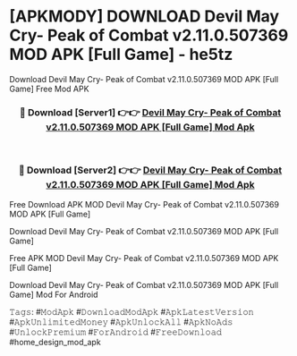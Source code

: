 # [APKMODY] DOWNLOAD Devil May Cry- Peak of Combat v2.11.0.507369 MOD APK [Full Game] - he5tz
Download Devil May Cry- Peak of Combat v2.11.0.507369 MOD APK [Full Game] Free Mod APK

<div align="center">
<h3>🔴 Download [Server1] 👉👉 <a href="https://apk-comot.site?title=Devil_May_Cry-_Peak_of_Combat_v2.11.0.507369_MOD_APK_[Full_Game]">Devil May Cry- Peak of Combat v2.11.0.507369 MOD APK [Full Game] Mod Apk</a></h3><br>

<h3>🔴 Download [Server2] 👉👉 <a href="https://apk-comot.site?title=Devil_May_Cry-_Peak_of_Combat_v2.11.0.507369_MOD_APK_[Full_Game]">Devil May Cry- Peak of Combat v2.11.0.507369 MOD APK [Full Game] Mod Apk</a></h3>
</div>


Free Download APK MOD Devil May Cry- Peak of Combat v2.11.0.507369 MOD APK [Full Game]

Download Devil May Cry- Peak of Combat v2.11.0.507369 MOD APK [Full Game] 

Free APK MOD Devil May Cry- Peak of Combat v2.11.0.507369 MOD APK [Full Game] 

Download Devil May Cry- Peak of Combat v2.11.0.507369 MOD APK [Full Game] Mod For Android

𝚃𝚊𝚐𝚜: #𝙼𝚘𝚍𝙰𝚙𝚔 #𝙳𝚘𝚠𝚗𝚕𝚘𝚊𝚍𝙼𝚘𝚍𝙰𝚙𝚔 #𝙰𝚙𝚔𝙻𝚊𝚝𝚎𝚜𝚝𝚅𝚎𝚛𝚜𝚒𝚘𝚗 #𝙰𝚙𝚔𝚄𝚗𝚕𝚒𝚖𝚒𝚝𝚎𝚍𝙼𝚘𝚗𝚎𝚢 #𝙰𝚙𝚔𝚄𝚗𝚕𝚘𝚌𝚔𝙰𝚕𝚕 #𝙰𝚙𝚔𝙽𝚘𝙰𝚍𝚜 #𝚄𝚗𝚕𝚘𝚌𝚔𝙿𝚛𝚎𝚖𝚒𝚞𝚖 #𝙵𝚘𝚛𝙰𝚗𝚍𝚛𝚘𝚒𝚍 #𝙵𝚛𝚎𝚎𝙳𝚘𝚠𝚗𝚕𝚘𝚊𝚍 #home_design_mod_apk